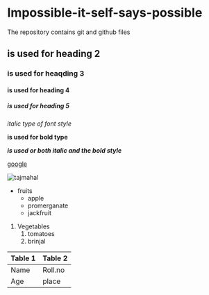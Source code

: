 # Impossible-it-self-says-possible
The repository contains git and github files
## is used for heading 2
### is used for heaqding 3
#### is used for heading 4
##### is used for heading 5

*italic type of font style*

**is used for bold type**

***is used or both italic and the bold style***

[google](www.google.com)

![tajmahal](https://cdn.britannica.com/86/170586-050-AB7FEFAE/Taj-Mahal-Agra-India.jpg)

* fruits
  * apple
  * promerganate
  * jackfruit
1. Vegetables
   1. tomatoes
   2. brinjal

Table 1 | Table 2
 -------|--------
 Name|Roll.no
 Age    | place
 
